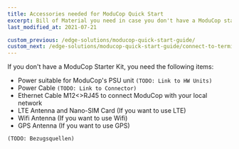 ```yaml
---
title: Accessories needed for ModuCop Quick Start
excerpt: Bill of Material you need in case you don't have a ModuCop starter kit
last_modified_at: 2021-07-21

custom_previous: /edge-solutions/moducop-quick-start-guide/
custom_next: /edge-solutions/moducop-quick-start-guide/connect-to-terminal/
---
```


If you don't have a ModuCop Starter Kit, you need the following items:
* Power suitable for ModuCop's PSU unit `(TODO: Link to HW Units)`
* Power Cable `(TODO: Link to Connector)`
* Ethernet Cable M12<>RJ45 to connect ModuCop with your local network
* LTE Antenna and Nano-SIM Card (If you want to use LTE)
* Wifi Antenna (If you want to use Wifi)
* GPS Antenna (If you want to use GPS)

`(TODO: Bezugsquellen)`
